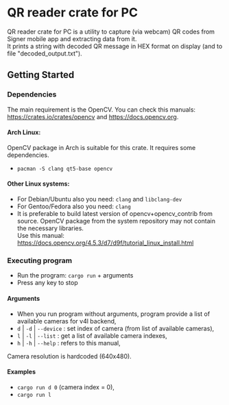 # QR reader crate for PC

QR reader crate for PC is a utility to capture (via webcam) QR codes from Signer mobile app
and extracting data from it.  
It prints a string with decoded QR message in HEX format on display (and to file "decoded_output.txt").

## Getting Started

### Dependencies

The main requirement is the OpenCV. You can check this manuals: https://crates.io/crates/opencv and https://docs.opencv.org.

#### Arch Linux:

OpenCV package in Arch is suitable for this crate. It requires some dependencies.

* `pacman -S clang qt5-base opencv`

#### Other Linux systems:

* For Debian/Ubuntu also you need: `clang` and `libclang-dev`
* For Gentoo/Fedora also you need: `clang`
* It is preferable to build latest version of opencv+opencv_contrib from source. OpenCV package from the system repository may not contain the necessary libraries.\
Use this manual: https://docs.opencv.org/4.5.3/d7/d9f/tutorial_linux_install.html

### Executing program

* Run the program: `cargo run` + arguments
* Press any key to stop

#### Arguments

* When you run program without arguments, program provide a list of available cameras for v4l backend,
* `d` | `-d` | `--device` : set index of camera (from list of available cameras),
* `l` | `-l` | `--list` : get a list of available camera indexes,
* `h` | `-h` | `--help` : refers to this manual,

Camera resolution is hardcoded (640x480).

#### Examples

* `cargo run d 0` (camera index = 0),
* `cargo run l`


